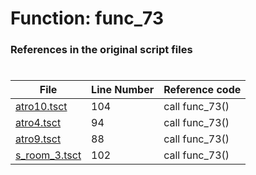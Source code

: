 # Function: func_73 
### References in the original script files

#

| File | Line Number | Reference code |
| --- | --- | --- |
| [atro10.tsct](../../../out/atro10.tsct#L104) | 104 | call func_73() |
| [atro4.tsct](../../../out/atro4.tsct#L94) | 94 | call func_73() |
| [atro9.tsct](../../../out/atro9.tsct#L88) | 88 | call func_73() |
| [s_room_3.tsct](../../../out/s_room_3.tsct#L102) | 102 | call func_73() |
